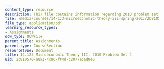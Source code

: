```yaml
---
content_type: resource
description: This file contains information regarding 2010 problem set 4.
file: /media/courses/14-123-microeconomic-theory-iii-spring-2015/2b810570a8b14c86f84dc2077ecad0e6_MIT14_123S15_PSet_4_10.pdf
file_type: application/pdf
learning_resource_types:
- Assignments
ocw_type: OCWFile
parent_title: Assignments
parent_type: CourseSection
resourcetype: Document
title: 14.123 Microeconomic Theory III, 2010 Problem Set 4
uid: 2b810570-a8b1-4c86-f84d-c2077ecad0e6
---
```


